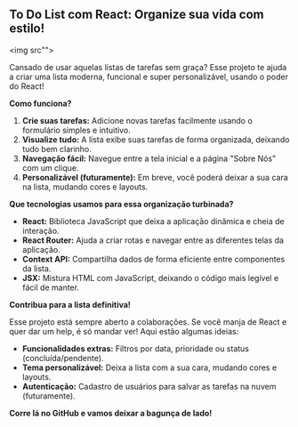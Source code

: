 ## To Do List com React: Organize sua vida com estilo! 

<img src"">

Cansado de usar aquelas listas de tarefas sem graça?  Esse projeto te ajuda a criar uma lista moderna, funcional e super personalizável, usando o poder do React! 

**Como funciona?**

1. **Crie suas tarefas:** Adicione novas tarefas facilmente usando o formulário simples e intuitivo.
2. **Visualize tudo:** A lista exibe suas tarefas de forma organizada, deixando tudo bem clarinho.
3. **Navegação fácil:** Navegue entre a tela inicial e a página "Sobre Nós" com um clique.
4. **Personalizável (futuramente):** Em breve, você poderá deixar a sua cara na lista, mudando cores e layouts. 

**Que tecnologias usamos para essa organização turbinada?**

* **React:** Biblioteca JavaScript que deixa a aplicação dinâmica e cheia de interação.
* **React Router:** Ajuda a criar rotas e navegar entre as diferentes telas da aplicação.
* **Context API:** Compartilha dados de forma eficiente entre componentes da lista.
* **JSX:** Mistura HTML com JavaScript, deixando o código mais legível e fácil de manter.

**Contribua para a lista definitiva!** 

Esse projeto está sempre aberto a colaborações. Se você manja de React e quer dar um help, é só mandar ver! Aqui estão algumas ideias:

* **Funcionalidades extras:** Filtros por data, prioridade ou status (concluída/pendente).
* **Tema personalizável:** Deixa a lista com a sua cara, mudando cores e layouts.
* **Autenticação:** Cadastro de usuários para salvar as tarefas na nuvem (futuramente).

**Corre lá no GitHub e vamos deixar a bagunça de lado!** 
